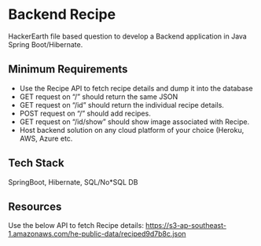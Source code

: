 # Backend Recipe

HackerEarth file based question to develop a Backend application in Java Spring Boot/Hibernate.

## Minimum Requirements
- Use the Recipe API to fetch recipe details and dump it into the database
- GET request on “/” should return the same JSON 
- GET request on “/id” should return the individual recipe details.
- POST request on “/” should add recipes.
- GET request on “/id/show” should show image associated with Recipe.
- Host backend solution on any cloud platform of your choice (Heroku, AWS, Azure etc.

## Tech Stack
SpringBoot, Hibernate, SQL/No*SQL DB

## Resources
Use the below API to fetch Recipe details: https://s3-ap-southeast-1.amazonaws.com/he-public-data/reciped9d7b8c.json
